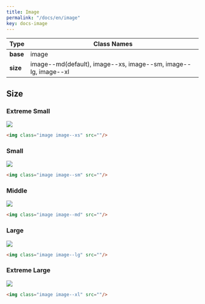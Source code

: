 ```yaml
---
title: Image
permalink: "/docs/en/image"
key: docs-image
---
```


| Type | Class Names |
| ---- | ---- |
| **base**  | image |
| **size**  | image\-\-md(default), image\-\-xs, image\-\-sm, image\-\-lg, image\-\-xl |

## Size

### Extreme Small

<img class="image image--xs" src="https://raw.githubusercontent.com/kitian616/jekyll-TeXt-theme/master/docs/assets/images/image.jpg"/>

```html
<img class="image image--xs" src=""/>
```

### Small

<img class="image image--sm" src="https://raw.githubusercontent.com/kitian616/jekyll-TeXt-theme/master/docs/assets/images/image.jpg"/>

```html
<img class="image image--sm" src=""/>
```

### Middle

<img class="image image--md" src="https://raw.githubusercontent.com/kitian616/jekyll-TeXt-theme/master/docs/assets/images/image.jpg"/>

```html
<img class="image image--md" src=""/>
```

### Large

<img class="image image--lg" src="https://raw.githubusercontent.com/kitian616/jekyll-TeXt-theme/master/docs/assets/images/image.jpg"/>

```html
<img class="image image--lg" src=""/>
```

### Extreme Large

<img class="image image--xl" src="https://raw.githubusercontent.com/kitian616/jekyll-TeXt-theme/master/docs/assets/images/image.jpg"/>

```html
<img class="image image--xl" src=""/>
```